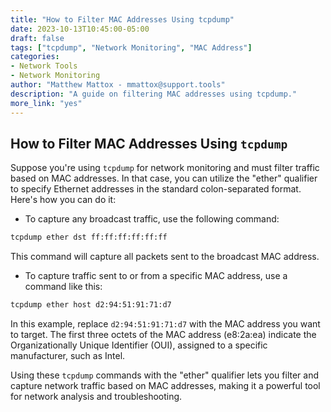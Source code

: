 ```yaml
---
title: "How to Filter MAC Addresses Using tcpdump"
date: 2023-10-13T10:45:00-05:00
draft: false
tags: ["tcpdump", "Network Monitoring", "MAC Address"]
categories:
- Network Tools
- Network Monitoring
author: "Matthew Mattox - mmattox@support.tools"
description: "A guide on filtering MAC addresses using tcpdump."
more_link: "yes"
---
```


## How to Filter MAC Addresses Using `tcpdump`

Suppose you're using `tcpdump` for network monitoring and must filter traffic based on MAC addresses. In that case, you can utilize the "ether" qualifier to specify Ethernet addresses in the standard colon-separated format. Here's how you can do it:

- To capture any broadcast traffic, use the following command:

```bash
tcpdump ether dst ff:ff:ff:ff:ff:ff
```

This command will capture all packets sent to the broadcast MAC address.

- To capture traffic sent to or from a specific MAC address, use a command like this:

```bash
tcpdump ether host d2:94:51:91:71:d7
```

In this example, replace `d2:94:51:91:71:d7` with the MAC address you want to target. The first three octets of the MAC address (e8:2a:ea) indicate the Organizationally Unique Identifier (OUI), assigned to a specific manufacturer, such as Intel.

Using these `tcpdump` commands with the "ether" qualifier lets you filter and capture network traffic based on MAC addresses, making it a powerful tool for network analysis and troubleshooting.
